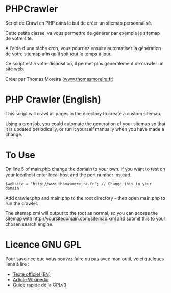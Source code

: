 PHPCrawler
==========

Script de Crawl en PHP dans le but de créer un sitemap personnalisé.

Cette petite classe, va vous permettre de générer par exemple le sitemap de votre site.

A l'aide d'une tâche cron, vous pourriez ensuite automatiser la génération de votre sitemap afin qu'il soit tout le temps à jour.


Ce script est à votre disposition, il permet plus généralement de crawler un site web.


Créer par Thomas Moreira (www.thomasmoreira.fr)


PHP Crawler (English)
=======


This script will crawl all pages in the directory to create a custom sitemap. 

Using a cron job, you could automate the generation of your sitemap so that it is updated periodically, or run it yourself manually when you have made a change.


To Use
======

On line 5 of main.php change the domain to your own. If you want to test on your localhost enter local host and the port number instead.

```
$website = "http://www.thomasmoreira.fr"; // Change this to your domain

```
Add crawler.php and main.php to the root directory - then open main.php to run the crawler.

The sitemap.xml will output to the root as normal, so you can access the sitemap with http://yoursitedomain.com/sitemap.xml and submit this to your chosen search engine.


Licence GNU GPL
======

Pour savoir ce que vous pouvez faire ou pas avec mon outil, voici quelques liens à lire :

- [Texte officiel (EN)](http://www.gnu.org/copyleft/gpl.html)
- [Article WIkipedia](http://fr.wikipedia.org/wiki/Licence_publique_g%C3%A9n%C3%A9rale_GNU)
- [Guide rapide de la GPLv3](http://www.gnu.org/licenses/quick-guide-gplv3.html)
